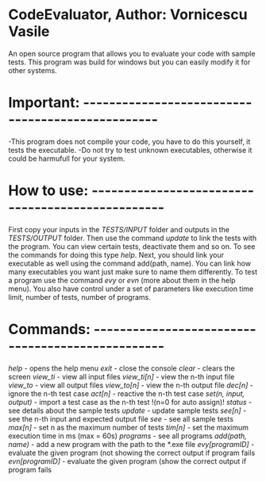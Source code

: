 # CodeEvaluator, Author: Vornicescu Vasile
An open source program that allows you to evaluate your code with sample tests.
This program was build for windows but you can easily modify it for other systems.

# Important: -------------------------------------------------
   -This program does not compile your code, you have to do this yourself, it tests the executable. 
   -Do not try to test unknown executables, otherwise it could be harmufull for your system.
 
# How to use: -------------------------------------------------
   First copy your inputs in the *TESTS/INPUT* folder and outputs in the *TESTS/OUTPUT* folder. Then use the command *update* to link the tests with the program. You can view certain tests, deactivate them and so on. To see the commands for doing this type *help*. Next, you should link your executable as well using the command 
add(path, name). You can link how many executables you want just make sure to name them differently. To test a program use the command *evy* or *evn* (more about them in the help menu). You also have control under a set of parameters like execution time limit, number of tests, number of programs.

# Commands: -------------------------------------------------
   *help*                      - opens the help menu
   *exit*                      - close the console
   *clear*                     - clears the screen
   *view_ti*                   - view all input files
   *view_ti[n]*                - view the n-th input file
   *view_to*                   - view all output files
   *view_to[n]*                - view the n-th output file
   *dec[n]*                    - ignore the n-th test case
   *act[n]*                    - reactive the n-th test case
   *set(n, input, output)*     - import a test case as the n-th test !(n=0 for auto assign)!
   *status*                    - see details about the sample tests
   *update*                    - update sample tests
   *see[n]*                    - see the n-th input and expected output file
   *see*                       - see all sample tests
   *max[n]*                    - set n as the maximum number of tests
   *tim[n]*                    - set the maximum execution time in ms (max = 60s)
   *programs*                  - see all programs
   *add(path, name)*           - add a new program with the path to the *.exe file
   *evy[programID]*            - evaluate the given program (not showing the correct output if program fails
   *evn[programID]*            - evaluate the given program (show the correct output if program fails
   
 
